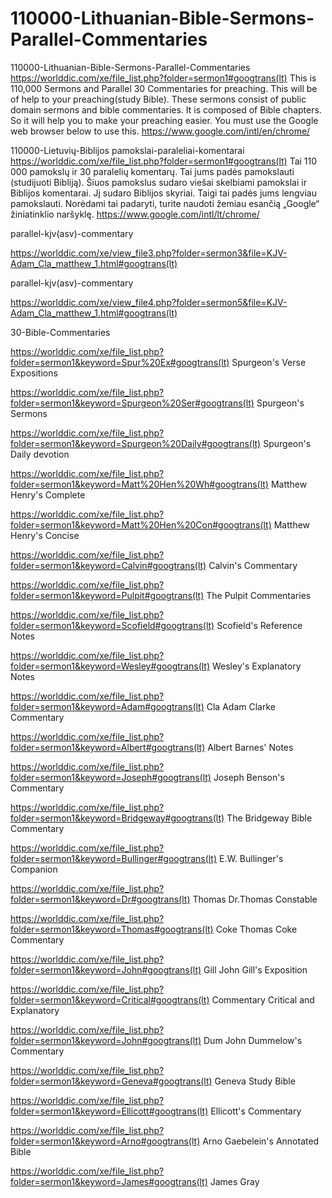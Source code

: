 # 110000-Lithuanian-Bible-Sermons-Parallel-Commentaries
110000-Lithuanian-Bible-Sermons-Parallel-Commentaries
https://worlddic.com/xe/file_list.php?folder=sermon1#googtrans(lt) 
This is 110,000 Sermons and Parallel 30 Commentaries for preaching. 
This will be of help to your preaching(study Bible). 
These sermons consist of public domain sermons and bible commentaries. 
It is composed of Bible chapters. 
So it will help you to make your preaching easier.
You must use the Google web browser below to use this.
https://www.google.com/intl/en/chrome/

110000-Lietuvių-Biblijos pamokslai-paraleliai-komentarai
https://worlddic.com/xe/file_list.php?folder=sermon1#googtrans(lt)
Tai 110 000 pamokslų ir 30 paralelių komentarų.
Tai jums padės pamokslauti (studijuoti Bibliją).
Šiuos pamokslus sudaro viešai skelbiami pamokslai ir Biblijos komentarai.
Jį sudaro Biblijos skyriai.
Taigi tai padės jums lengviau pamokslauti.
Norėdami tai padaryti, turite naudoti žemiau esančią „Google“ žiniatinklio naršyklę.
https://www.google.com/intl/lt/chrome/


parallel-kjv(asv)-commentary

https://worlddic.com/xe/view_file3.php?folder=sermon3&file=KJV-Adam_Cla_matthew_1.html#googtrans(lt) 

parallel-kjv(asv)-commentary

https://worlddic.com/xe/view_file4.php?folder=sermon5&file=KJV-Adam_Cla_matthew_1.html#googtrans(lt)

30-Bible-Commentaries

 https://worlddic.com/xe/file_list.php?folder=sermon1&keyword=Spur%20Ex#googtrans(lt) Spurgeon's Verse Expositions 
 
 https://worlddic.com/xe/file_list.php?folder=sermon1&keyword=Spurgeon%20Ser#googtrans(lt) Spurgeon's Sermons 
 
 https://worlddic.com/xe/file_list.php?folder=sermon1&keyword=Spurgeon%20Daily#googtrans(lt) Spurgeon's Daily devotion 
 
 https://worlddic.com/xe/file_list.php?folder=sermon1&keyword=Matt%20Hen%20Wh#googtrans(lt) Matthew Henry's Complete 
 
 https://worlddic.com/xe/file_list.php?folder=sermon1&keyword=Matt%20Hen%20Con#googtrans(lt) Matthew Henry's Concise 


 https://worlddic.com/xe/file_list.php?folder=sermon1&keyword=Calvin#googtrans(lt) Calvin's Commentary  
 
 https://worlddic.com/xe/file_list.php?folder=sermon1&keyword=Pulpit#googtrans(lt) The Pulpit Commentaries 
 
 https://worlddic.com/xe/file_list.php?folder=sermon1&keyword=Scofield#googtrans(lt) Scofield's Reference Notes  
 
 https://worlddic.com/xe/file_list.php?folder=sermon1&keyword=Wesley#googtrans(lt) Wesley's Explanatory Notes 
 
 https://worlddic.com/xe/file_list.php?folder=sermon1&keyword=Adam#googtrans(lt) Cla Adam Clarke Commentary 
 

 https://worlddic.com/xe/file_list.php?folder=sermon1&keyword=Albert#googtrans(lt) Albert Barnes' Notes 
 
 https://worlddic.com/xe/file_list.php?folder=sermon1&keyword=Joseph#googtrans(lt) Joseph Benson's Commentary 
 
 https://worlddic.com/xe/file_list.php?folder=sermon1&keyword=Bridgeway#googtrans(lt) The Bridgeway Bible Commentary 
 
 https://worlddic.com/xe/file_list.php?folder=sermon1&keyword=Bullinger#googtrans(lt) E.W. Bullinger's Companion 
 
 https://worlddic.com/xe/file_list.php?folder=sermon1&keyword=Dr#googtrans(lt) Thomas Dr.Thomas Constable 
 
 
 https://worlddic.com/xe/file_list.php?folder=sermon1&keyword=Thomas#googtrans(lt) Coke Thomas Coke Commentary 
 
 https://worlddic.com/xe/file_list.php?folder=sermon1&keyword=John#googtrans(lt) Gill John Gill's Exposition 
 
 https://worlddic.com/xe/file_list.php?folder=sermon1&keyword=Critical#googtrans(lt) Commentary Critical and Explanatory 
 
 https://worlddic.com/xe/file_list.php?folder=sermon1&keyword=John#googtrans(lt) Dum John Dummelow's Commentary 
 
 https://worlddic.com/xe/file_list.php?folder=sermon1&keyword=Geneva#googtrans(lt) Geneva Study Bible 
 
 
 https://worlddic.com/xe/file_list.php?folder=sermon1&keyword=Ellicott#googtrans(lt) Ellicott's Commentary 
 
 https://worlddic.com/xe/file_list.php?folder=sermon1&keyword=Arno#googtrans(lt) Arno Gaebelein's Annotated Bible 
 
 https://worlddic.com/xe/file_list.php?folder=sermon1&keyword=James#googtrans(lt) James Gray 
 
 
